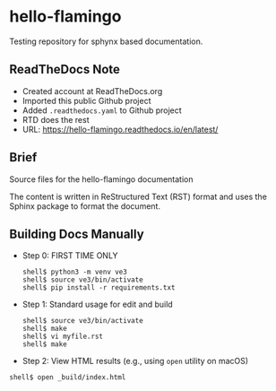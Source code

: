 # hello-flamingo
Testing repository for sphynx based documentation.

ReadTheDocs Note
----------------
 - Created account at ReadTheDocs.org
 - Imported this public Github project
 - Added `.readthedocs.yaml` to Github project
 - RTD does the rest
 - URL: https://hello-flamingo.readthedocs.io/en/latest/

Brief
-----
Source files for the hello-flamingo documentation

The content is written in ReStructured Text (RST) format and
uses the Sphinx package to format the document.

Building Docs Manually
----------------------

 * Step 0: FIRST TIME ONLY

   ```
   shell$ python3 -m venv ve3
   shell$ source ve3/bin/activate
   shell$ pip install -r requirements.txt
   ```


 * Step 1: Standard usage for edit and build

   ```
   shell$ source ve3/bin/activate
   shell$ make
   shell$ vi myfile.rst
   shell$ make
   ```

 *  Step 2: View HTML results (e.g., using ``open`` utility on macOS)

   ```
   shell$ open _build/index.html
   ```



